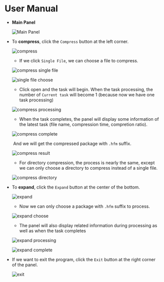 # User Manual

* **Main Panel**

  ![Main Panel](./Screenshots/main-panel.jpg)

* To **compress**, click the `Compress` button at the left corner.

  ![compress](./Screenshots/compress.jpg)

  * If we click `Single File`, we can choose a file to compress.

  ![compress single file](./Screenshots/click-single-file.jpg)

  ![single file choose](./Screenshots/single-file-choose.jpg)

  * Click open and the task will begin. When the task processing, the number of `Current task` will become 1 (because now we have one task processing)

  ![compress processing](./Screenshots/compress-processing.jpg)

  * When the task completes, the panel will display some information of the latest task (file name, compression time, compretion ratio). 

  ![compress complete](./Screenshots/compress-complete.jpg)

  ​	And we will get the compressed package with `.hfm` suffix.

  ![compress result](./Screenshots/compress-result.jpg)
  * For directory compression, the process is nearly the same, except we can only choose a directory to compress instead of a single file.

  ![compress directory](./Screenshots/compress-directory-choose.jpg)

* To **expand**, click the `Expand` button at the center of the bottom. 

  ![expand](./Screenshots/expand.jpg)

  * Now we can only choose a package with `.hfm` suffix to process.

  ![expand choose](./Screenshots/expand-choose.jpg)

  * The panel will also display related information during processing as well as when the task completes

  ![expand processing](./Screenshots/expand-processing.jpg)

  ![expand complete](./Screenshots/expand-complete.jpg)

* If we want to exit the program, click the `Exit` button at the right corner of the panel.

  ![exit](./Screenshots/exit.jpg)